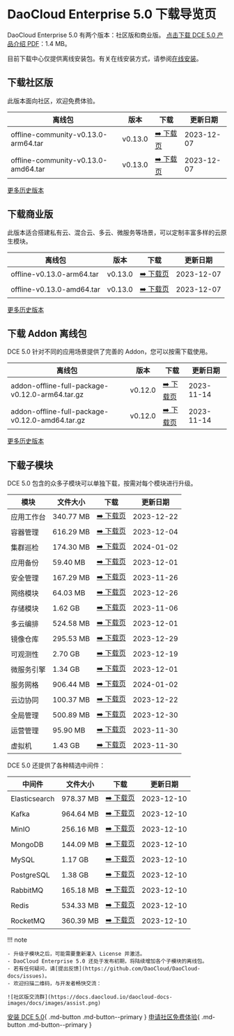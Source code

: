 # DaoCloud Enterprise 5.0 下载导览页

DaoCloud Enterprise 5.0 有两个版本：社区版和商业版。
[点击下载 DCE 5.0 产品介绍 PDF](https://harbor-test2.cn-sh2.ufileos.com/docs/download/DCE5.0-intro.pdf)：1.4 MB。

目前下载中心仅提供离线安装包。有关在线安装方式，请参阅[在线安装](../install/index.md)。

## 下载社区版

此版本面向社区，欢迎免费体验。

| 离线包           | 版本    | 下载  | 更新日期   |
| --------------- | ------- | ---- | -------- |
| offline-community-v0.13.0-arm64.tar | v0.13.0 | [:arrow_right: 下载页](./free/dce5-installer-v0.13.0.md) | 2023-12-07 |
| offline-community-v0.13.0-amd64.tar | v0.13.0 | [:arrow_right: 下载页](./free/dce5-installer-v0.13.0.md) | 2023-12-07 |

[更多历史版本](./free/dce5-installer-history.md)

## 下载商业版

此版本适合搭建私有云、混合云、多云、微服务等场景，可以定制丰富多样的云原生模块。

| 离线包 | 版本    | 下载      | 更新日期   |
| ----- | ------- | -------- | --------- |
| offline-v0.13.0-arm64.tar | v0.13.0 | [:arrow_right: 下载页](./business/dce5-installer-v0.13.0.md) | 2023-12-07 |
| offline-v0.13.0-amd64.tar | v0.13.0 | [:arrow_right: 下载页](./business/dce5-installer-v0.13.0.md) | 2023-12-07 |

[更多历史版本](./business/dce5-installer-history.md)

## 下载 Addon 离线包

DCE 5.0 针对不同的应用场景提供了完善的 Addon，您可以按需下载使用。

| 离线包    | 版本    | 下载 | 更新日期   |
| -------- | ------- | --- | --------- |
| addon-offline-full-package-v0.12.0-arm64.tar.gz | v0.12.0 | [:arrow_right: 下载页](./addon/v0.12.0.md) | 2023-11-14 |
| addon-offline-full-package-v0.12.0-amd64.tar.gz | v0.12.0 | [:arrow_right: 下载页](./addon/v0.12.0.md) | 2023-11-14 |

[更多历史版本](./addon/history.md)

## 下载子模块

DCE 5.0 包含的众多子模块可以单独下载，按需对每个模块进行升级。

| 模块     | 文件大小  | 下载     | 更新日期   |
| -------- | ------- | ---------------------------------------------- | ---------- |
| 应用工作台 | 340.77 MB | [:arrow_right: 下载页](./modules/amamba.md)   | 2023-12-22 |
| 容器管理 | 616.29 MB  | [:arrow_right: 下载页](./modules/kpanda.md)   | 2023-12-04 |
| 集群巡检 | 174.30 MB | [:arrow_right: 下载页](./modules/kcollie.md)   | 2024-01-02 |
| 应用备份 | 59.40 MB  | [:arrow_right: 下载页](./modules/kcoral.md)    | 2023-12-01 |
| 安全管理 | 167.29 MB | [:arrow_right: 下载页](./modules/dowl.md)      | 2023-11-26 |
| 网络模块 | 64.03 MB  | [:arrow_right: 下载页](./modules/spidernet.md) | 2023-12-26 |
| 存储模块 | 1.62 GB   | [:arrow_right: 下载页](./modules/hwameistor.md)| 2023-11-06 |
| 多云编排 | 524.58 MB | [:arrow_right: 下载页](./modules/kairship.md)  | 2023-12-01 |
| 镜像仓库 | 295.53 MB | [:arrow_right: 下载页](./modules/kangaroo.md)  | 2023-12-29 |
| 可观测性 | 2.70 GB   | [:arrow_right: 下载页](./modules/insight.md)   | 2023-12-19 |
| 微服务引擎| 1.34 GB  | [:arrow_right: 下载页](./modules/skoala.md)    | 2023-12-01 |
| 服务网格 | 906.44 MB | [:arrow_right: 下载页](./modules/mspider.md)   | 2024-01-02 |
| 云边协同 | 100.37 MB | [:arrow_right: 下载页](./modules/kant.md)      | 2023-12-22 |
| 全局管理 | 500.89 MB | [:arrow_right: 下载页](./modules/ghippo.md)    | 2023-12-30 |
| 运营管理 | 95.90 MB  | [:arrow_right: 下载页](./modules/gmagpie.md)   | 2023-11-30 |
| 虚拟机   | 1.43 GB  | [:arrow_right: 下载页](./modules/virtnest.md)   | 2023-11-30 |

DCE 5.0 还提供了各种精选中间件：

| 中间件         | 文件大小  | 下载     | 更新日期    |
|---------------| -------- |------------------------------------------------------------|------------|
| Elasticsearch |978.37 MB| [:arrow_right: 下载页](./modules/middleware/elasticsearch.md) |2023-12-10|
| Kafka |964.64 MB| [:arrow_right: 下载页](./modules/middleware/kafka.md) |2023-12-10|
| MinIO |256.16 MB| [:arrow_right: 下载页](./modules/middleware/minio.md) |2023-12-10|
| MongoDB |144.09 MB| [:arrow_right: 下载页](./modules/middleware/mongodb.md) |2023-12-10|
| MySQL |1.17 GB| [:arrow_right: 下载页](./modules/middleware/mysql.md) |2023-12-10|
| PostgreSQL |1.38 GB| [:arrow_right: 下载页](./modules/middleware/postgresql.md) |2023-12-10|
| RabbitMQ |165.18 MB| [:arrow_right: 下载页](./modules/middleware/rabbitmq.md) |2023-12-10|
| Redis |534.33 MB| [:arrow_right: 下载页](./modules/middleware/redis.md) |2023-12-10|
| RocketMQ |360.39 MB| [:arrow_right: 下载页](./modules/middleware/rocketmq.md) |2023-12-10|

!!! note

    - 升级子模块之后，可能需要重新灌入 License 并激活。
    - DaoCloud Enterprise 5.0 还处于发布初期，将陆续增加各个子模块的离线包。
    - 若有任何疑问，请[提出反馈](https://github.com/DaoCloud/DaoCloud-docs/issues)。
    - 欢迎扫描二维码，与开发者畅快交流：

    ![社区版交流群](https://docs.daocloud.io/daocloud-docs-images/docs/images/assist.png)

[安装 DCE 5.0](../install/index.md){ .md-button .md-button--primary }
[申请社区免费体验](../dce/license0.md){ .md-button .md-button--primary }
